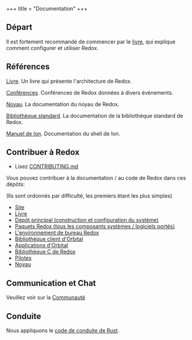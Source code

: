 +++
title = "Documentation"
+++

## Départ

Il est fortement recommandé de commencer par le
[livre](https://doc.redox-os.org/book/), qui explique comment configurer
et utiliser Redox.

## Références

[Livre](https://doc.redox-os.org/book/). Un livre qui présente l'architecture de Redox.

[Conférences](/talks/). Conférences de Redox données à divers événements.

[Noyau](https://doc.redox-os.org/kernel/kernel/). La documentation du noyau de Redox.

[Bibliothèque standard](https://doc.redox-os.org/std/std/). La documentation de la bibliothèque standard de Redox.

[Manuel de Ion](https://doc.redox-os.org/ion-manual/). Documentation du shell de Ion.

## Contribuer à Redox

- Lisez [CONTRIBUTING.md](https://gitlab.redox-os.org/redox-os/redox/-/blob/master/CONTRIBUTING.md)

Vous pouvez contribuer à la documentation / au code de Redox dans ces dépôts:

(Ils sont ordonnés par difficulté, les premiers étant les plus simples)

- [Site](https://gitlab.redox-os.org/redox-os/website)
- [Livre](https://gitlab.redox-os.org/redox-os/book)
- [Dépôt principal (construction et configuration du système)](https://gitlab.redox-os.org/redox-os/redox)
- [Paquets Redox (tous les composants systèmes / logiciels portés)](https://gitlab.redox-os.org/redox-os/cookbook)
- [L'environnement de bureau Redox](https://gitlab.redox-os.org/redox-os/orbital)
- [Bibliothèque client d'Orbital](https://gitlab.redox-os.org/redox-os/orbclient)
- [Applications d'Orbital](https://gitlab.redox-os.org/redox-os/orbutils)
- [Bibliothèque C de Redox](https://gitlab.redox-os.org/redox-os/relibc)
- [Pilotes](https://gitlab.redox-os.org/redox-os/drivers)
- [Noyau](https://gitlab.redox-os.org/redox-os/kernel)

## Communication et Chat

Veuillez voir sur la [Communauté](/fr/community/)


## Conduite

Nous appliquons le [code de conduite de Rust](https://www.rust-lang.org/policies/code-of-conduct).
